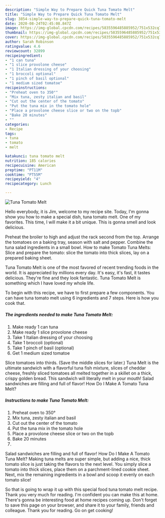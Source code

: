 ```yaml
---
description: "Simple Way to Prepare Quick Tuna Tomato Melt"
title: "Simple Way to Prepare Quick Tuna Tomato Melt"
slug: 3854-simple-way-to-prepare-quick-tuna-tomato-melt
date: 2020-08-24T02:45:08.847Z
image: https://img-global.cpcdn.com/recipes/5835596485885952/751x532cq70/tuna-tomato-melt-recipe-main-photo.jpg
thumbnail: https://img-global.cpcdn.com/recipes/5835596485885952/751x532cq70/tuna-tomato-melt-recipe-main-photo.jpg
cover: https://img-global.cpcdn.com/recipes/5835596485885952/751x532cq70/tuna-tomato-melt-recipe-main-photo.jpg
author: Sarah Robinson
ratingvalue: 4.6
reviewcount: 32899
recipeingredient:
- "1 can tuna"
- "1 slice provolone cheese"
- "1 Italian dressing of your choosing"
- "1 broccoli optional"
- "1 pinch of basil optional"
- "1 medium sized tomatoe"
recipeinstructions:
- "Preheat oven to 350°"
- "Mix tuna, zesty italian and basil"
- "Cut out the center of the tomato"
- "Put the tuna mix in the tomato hole"
- "Place a provolone cheese slice or two on the topb"
- "Bake 20 minutes"
- ""
categories:
- Recipe
tags:
- tuna
- tomato
- melt

katakunci: tuna tomato melt 
nutrition: 185 calories
recipecuisine: American
preptime: "PT11M"
cooktime: "PT55M"
recipeyield: "4"
recipecategory: Lunch

---
```



![Tuna Tomato Melt](https://img-global.cpcdn.com/recipes/5835596485885952/751x532cq70/tuna-tomato-melt-recipe-main-photo.jpg)

Hello everybody, it is Jim, welcome to my recipe site. Today, I'm gonna show you how to make a special dish, tuna tomato melt. One of my favorites. This time, I will make it a bit unique. This is gonna smell and look delicious.

Preheat the broiler to high and adjust the rack second from the top. Arrange the tomatoes on a baking tray, season with salt and pepper. Combine the tuna salad ingredients in a small bowl. How to make Tomato Tuna Melts: Slice and prepare the tomato: slice the tomato into thick slices, lay on a prepared baking sheet.

Tuna Tomato Melt is one of the most favored of recent trending foods in the world. It is appreciated by millions every day. It's easy, it's fast, it tastes delicious. They're fine and they look fantastic. Tuna Tomato Melt is something which I have loved my whole life.


To begin with this recipe, we have to first prepare a few components. You can have tuna tomato melt using 6 ingredients and 7 steps. Here is how you cook that.

<!--inarticleads1-->

##### The ingredients needed to make Tuna Tomato Melt:

1. Make ready 1 can tuna
1. Make ready 1 slice provolone cheese
1. Take 1 Italian dressing of your choosing
1. Take 1 broccoli (optional)
1. Take 1 pinch of basil (optional)
1. Get 1 medium sized tomatoe


Slice tomatoes into thirds. (Save the middle slices for later.) Tuna Melt is the ultimate sandwich with a flavorful tuna fish mixture, slices of cheddar cheese, freshly sliced tomatoes all melted together in a skillet on a thick, crispy golden bread. This sandwich will literally melt in your mouth! Salad sandwiches are filling and full of flavor! How Do I Make A Tomato Tuna Melt? 

<!--inarticleads2-->

##### Instructions to make Tuna Tomato Melt:

1. Preheat oven to 350°
1. Mix tuna, zesty italian and basil
1. Cut out the center of the tomato
1. Put the tuna mix in the tomato hole
1. Place a provolone cheese slice or two on the topb
1. Bake 20 minutes
1. 


Salad sandwiches are filling and full of flavor! How Do I Make A Tomato Tuna Melt? Making tuna melts are super simple, but adding a nice, thick tomato slice is just taking the flavors to the next level. You simply slice a tomato into thick slices, place them on a parchment-lined cookie sheet. Next, mix the remaining ingredients in a bowl and scoop it evenly on each tomato slice! 

So that is going to wrap it up with this special food tuna tomato melt recipe. Thank you very much for reading. I'm confident you can make this at home. There's gonna be interesting food at home recipes coming up. Don't forget to save this page on your browser, and share it to your family, friends and colleague. Thank you for reading. Go on get cooking!
